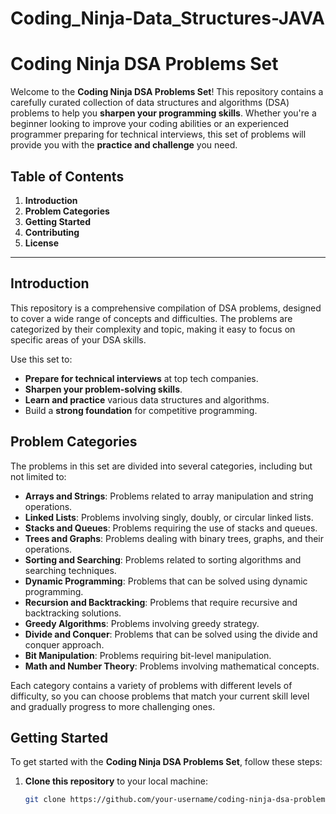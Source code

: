 # Coding_Ninja-Data_Structures-JAVA
# Coding Ninja DSA Problems Set

Welcome to the **Coding Ninja DSA Problems Set**! This repository contains a carefully curated collection of data structures and algorithms (DSA) problems to help you **sharpen your programming skills**. Whether you're a beginner looking to improve your coding abilities or an experienced programmer preparing for technical interviews, this set of problems will provide you with the **practice and challenge** you need.

## Table of Contents

1. **Introduction**
2. **Problem Categories**
3. **Getting Started**
4. **Contributing**
5. **License**

---

## Introduction

This repository is a comprehensive compilation of DSA problems, designed to cover a wide range of concepts and difficulties. The problems are categorized by their complexity and topic, making it easy to focus on specific areas of your DSA skills.

Use this set to:

- **Prepare for technical interviews** at top tech companies.
- **Sharpen your problem-solving skills**.
- **Learn and practice** various data structures and algorithms.
- Build a **strong foundation** for competitive programming.

## Problem Categories

The problems in this set are divided into several categories, including but not limited to:

- **Arrays and Strings**: Problems related to array manipulation and string operations.
- **Linked Lists**: Problems involving singly, doubly, or circular linked lists.
- **Stacks and Queues**: Problems requiring the use of stacks and queues.
- **Trees and Graphs**: Problems dealing with binary trees, graphs, and their operations.
- **Sorting and Searching**: Problems related to sorting algorithms and searching techniques.
- **Dynamic Programming**: Problems that can be solved using dynamic programming.
- **Recursion and Backtracking**: Problems that require recursive and backtracking solutions.
- **Greedy Algorithms**: Problems involving greedy strategy.
- **Divide and Conquer**: Problems that can be solved using the divide and conquer approach.
- **Bit Manipulation**: Problems requiring bit-level manipulation.
- **Math and Number Theory**: Problems involving mathematical concepts.

Each category contains a variety of problems with different levels of difficulty, so you can choose problems that match your current skill level and gradually progress to more challenging ones.

## Getting Started

To get started with the **Coding Ninja DSA Problems Set**, follow these steps:

1. **Clone this repository** to your local machine:

   ```bash
   git clone https://github.com/your-username/coding-ninja-dsa-problems-set.git
